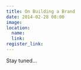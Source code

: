 ```yaml
---
title: On Building a Brand
date: 2014-02-28 08:00
image:
location: 
  name:
  link:
register_link:
---
```


Stay tuned...